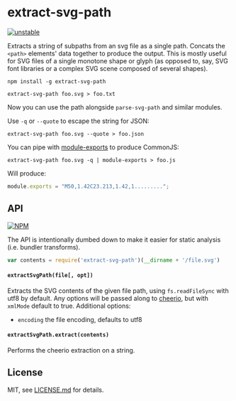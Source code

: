 # extract-svg-path

[![unstable](http://badges.github.io/stability-badges/dist/unstable.svg)](http://github.com/badges/stability-badges)

Extracts a string of subpaths from an svg file as a single path. Concats the `<path>` elements' data together to produce the output. This is mostly useful for SVG files of a single monotone shape or glyph (as opposed to, say, SVG font libraries or a complex SVG scene composed of several shapes). 

```npm install -g extract-svg-path```

```
extract-svg-path foo.svg > foo.txt
```

Now you can use the path alongside `parse-svg-path` and similar modules.

Use `-q` or `--quote` to escape the string for JSON:

```
extract-svg-path foo.svg --quote > foo.json
```

You can pipe with [module-exports](https://www.npmjs.org/package/module-exports) to produce CommonJS:

```
extract-svg-path foo.svg -q | module-exports > foo.js
```

Will produce:

```js
module.exports = "M50,1.42C23.213,1.42,1.........";
```

## API

[![NPM](https://nodei.co/npm/extract-svg-path.png)](https://nodei.co/npm/extract-svg-path/)

The API is intentionally dumbed down to make it easier for static analysis (i.e. bundler transforms).

```js
var contents = require('extract-svg-path')(__dirname + '/file.svg')
```

#### `extractSvgPath(file[, opt])`

Extracts the SVG contents of the given file path, using `fs.readFileSync` with utf8 by default. Any options will be passed along to [cheerio](https://github.com/cheeriojs/cheerio), but with `xmlMode` default to true. Additional options:

- `encoding` the file encoding, defaults to utf8

#### `extractSvgPath.extract(contents)`

Performs the cheerio extraction on a string.


## License

MIT, see [LICENSE.md](http://github.com/mattdesl/extract-svg-path/blob/master/LICENSE.md) for details.

